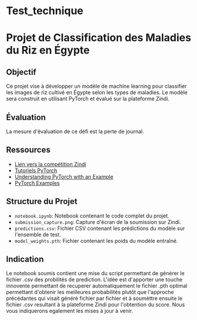 # Test_technique
# Projet de Classification des Maladies du Riz en Égypte

## Objectif
Ce projet vise à développer un modèle de machine learning pour classifier les images de riz cultivé en Égypte selon les types de maladies. Le modèle sera construit en utilisant PyTorch et évalué sur la plateforme Zindi.

## Évaluation
La mesure d'évaluation de ce défi est la perte de journal.

## Ressources
- [Lien vers la compétition Zindi](https://zindi.africa/competitions/microsoft-rice-disease-classification-challenge)
- [Tutoriels PyTorch](https://pytorch.org/tutorials/)
- [Understanding PyTorch with an Example](https://towardsdatascience.com/understanding-pytorch-with-an-example-a-step-bystep-tutorial-81fc5f8c4e8e)
- [PyTorch Examples](https://pytorch.org/tutorials/beginner/pytorch_with_examples.html)

## Structure du Projet
- `notebook.ipynb`: Notebook contenant le code complet du projet.
- `submission_capture.png`: Capture d'écran de la soumission sur Zindi.
- `predictions.csv`: Fichier CSV contenant les prédictions du modèle sur l'ensemble de test.
- `model_weights.pth`: Fichier contenant les poids du modèle entraîné.

## Indication
Le notebook soumis contient une mise du script permettant de générer le fichier .csv des probilités de prediction. 
L'idée est d'apporter une touche innovente permettant de recuperer automatiquement le fichier .pth optimal permettant d'obtenir les meilleures probabilités plutôt que l'approche précédantes qui visait généré fichier par fichier et à soumèttre ensuite le fichier .csv resultant à la plateforme Zindi pour l'obtention du score. Nous vous indiquerons egalement les mises à jour à venir.  
